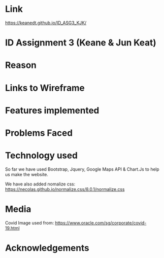 # Link 
https://keanedt.github.io/ID_ASG3_KJK/
# ID Assignment 3 (Keane & Jun Keat)

# Reason

# Links to Wireframe

# Features implemented

# Problems Faced

# Technology used

So far we have used Bootstrap, Jquery, Google Maps API & Chart.Js to help us make the website.

We have also added nomalize css: https://necolas.github.io/normalize.css/8.0.1/normalize.css

# Media 
Covid Image used from: https://www.oracle.com/sg/corporate/covid-19.html

# Acknowledgements

